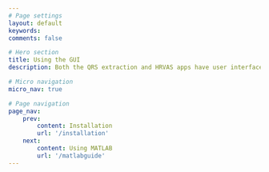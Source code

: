 ```yaml
---
# Page settings
layout: default
keywords:
comments: false

# Hero section
title: Using the GUI
description: Both the QRS extraction and HRVAS apps have user interfaces allowing for simple control of the pipeline. Find out about all the features here.

# Micro navigation
micro_nav: true

# Page navigation
page_nav:
    prev:
        content: Installation
        url: '/installation'
    next:
        content: Using MATLAB
        url: '/matlabguide'
---
```


